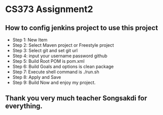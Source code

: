 # CS373 Assignment2 

## How to config jenkins project to use this project
- Step 1: New Item
- Step 2: Select Maven project or Freestyle project
- Step 3: Select git and set git url 
- Step 4: input your username password github
- Step 5: Build Root POM is pom.xml
- Step 6: Build Goals and options is clean package
- Step 7: Execute shell command is ./run.sh
- Step 8: Apply and Save
- Step 9: Build Now and enjoy my project.

## Thank you very much teacher Songsakdi for everything.
